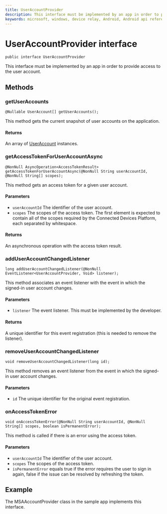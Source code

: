 ```yaml
---
title: UserAccountProvider
description: This interface must be implemented by an app in order to provide access to the user account.
keywords: microsoft, windows, device relay, Android, Android api reference 
---
```


# UserAccountProvider interface

```
public interface UserAccountProvider
```

This interface must be implemented by an app in order to provide access to the user account.


## Methods

### getUserAccounts
`@Nullable UserAccount[] getUserAccounts();`

This method gets the current snapshot of user accounts on the application.

#### Returns
An array of [UserAccount](UserAccount.md) instances.

### getAccessTokenForUserAccountAsync
`@NonNull AsyncOperation<AccessTokenResult> getAccessTokenForUserAccountAsync(@NonNull String userAccountId, @NonNull String[] scopes);`

This method gets an access token for a given user account.

#### Parameters
* `userAccountId` The identifier of the user account.
* `scopes` The scopes of the access token. The first element is expected to contain all of the scopes required by the Connected Devices Platform, each separated by whitespace.

#### Returns
An asynchronous operation with the access token result.

### addUserAccountChangedListener
`long addUserAccountChangedListener(@NonNull EventListener<UserAccountProvider, Void> listener);`

This method associates an event listener with the event in which the signed-in user account changes.

#### Parameters
* `listener` The event listener. This must be implemented by the developer.

#### Returns
A unique identifier for this event registration (this is needed to remove the listener).

### removeUserAccountChangedListener
`void removeUserAccountChangedListener(long id);`

This method removes an event listener from the event in which the signed-in user account changes.

#### Parameters
* `id` The unique identifier for the original event registration.

### onAccessTokenError
`void onAccessTokenError(@NonNull String userAccountId, @NonNull String[] scopes, boolean isPermanentError);`

This method is called if there is an error using the access token. 

#### Parameters
* `userAccountId` The identifier of the user account.
* `scopes` The scopes of the access token.
* `isPermanentError` equals true if the error requires the user to sign in again, false if the issue can be resolved by refreshing the token.

## Example

The MSAAccountProvider class in the sample app implements this interface.